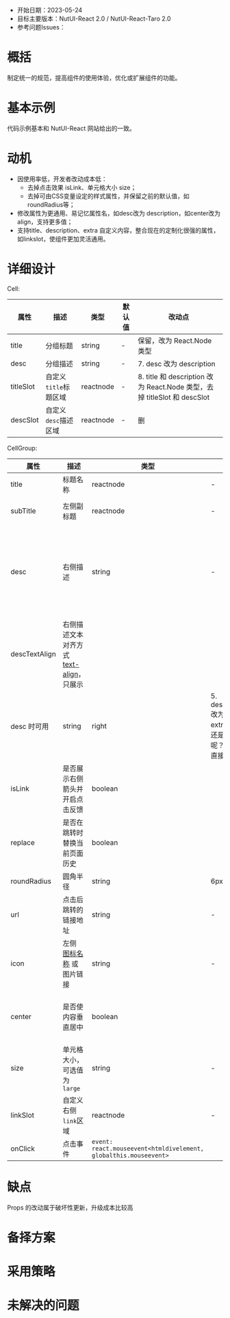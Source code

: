 - 开始日期：2023-05-24
- 目标主要版本：NutUI-React 2.0 / NutUI-React-Taro 2.0
- 参考问题Issues：

# 概括

制定统一的规范，提高组件的使用体验，优化或扩展组件的功能。


# 基本示例

代码示例基本和 NutUI-React 网站给出的一致。


# 动机


- 因使用率低，开发者改动成本低：
    - 去掉点击效果 isLink、单元格大小 size；
    - 去掉可由CSS变量设定的样式属性，并保留之前的默认值，如 roundRadius等；
- 修改属性为更通用、易记忆属性名，如desc改为 description，如center改为 align，支持更多值；
- 支持title、description、extra 自定义内容，整合现在的定制化很强的属性，如linkslot，使组件更加灵活通用。


# 详细设计


Cell:

| 属性 | 描述 | 类型 | 默认值 | 改动点 |
| --- | --- | --- | --- | --- |
| title | 分组标题 | string | - | 保留，改为 React.Node 类型 |
| desc | 分组描述 | string | - | 7. desc 改为 description |
| titleSlot | 自定义`title`标题区域 | reactnode | - | 8. title 和 description 改为 React.Node 类型，去掉 titleSlot 和 descSlot |
| descSlot | 自定义`desc`描述区域 | reactnode | - | 删 |

CellGroup:
    
| 属性 | 描述 | 类型 | 默认值 | 改动点 |
| --- | --- | --- | --- | --- |
| title | 标题名称 | reactnode | - |      |
| subTitle | 左侧副标题 | reactnode | - | 4. subTitle 改为 description |
| desc | 右侧描述 | string | - | 1. desc 改为 extra  2. extra 改为 React.Node 类型，去掉 isLink、url、linkSlot、replace   |
| descTextAlign | 右侧描述文本对齐方式 [text-align](https://www.w3school.com.cn/cssref/pr_text_text-align.asp)，只展示
desc 时可用 | string | right | 5. descTextAlign 改为 extraAlign，还是直接去掉呢？  结论是：直接去掉 |
| isLink | 是否展示右侧箭头并开启点击反馈 | boolean |  | 删 |
| replace | 是否在跳转时替换当前页面历史 | boolean |  | 删 |
| roundRadius | 圆角半径 | string | 6px | 3. 改为 radius |
| url | 点击后跳转的链接地址 | string | - | 删 |
| icon | 左侧 [图标名称](#/icon) 或图片链接 | string | - | 删，放在title 节点中 |
| center | 是否使内容垂直居中 | boolean |  | 6. center 去掉，改为 align，默认 flex-start。 |
| size | 单元格大小，可选值为 `large` | string | - | 删 |
| linkSlot | 自定义右侧`link`区域 | reactnode | - | 删 |
| onClick | 点击事件 | `event: react.mouseevent<htmldivelement, globalthis.mouseevent>` |  |  |


# 缺点

Props 的改动属于破坏性更新，升级成本比较高

# 备择方案


# 采用策略


# 未解决的问题

